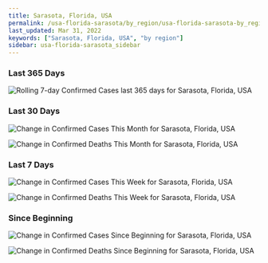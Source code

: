 ```yaml
---
title: Sarasota, Florida, USA
permalink: /usa-florida-sarasota/by_region/usa-florida-sarasota-by_region.html
last_updated: Mar 31, 2022
keywords: ["Sarasota, Florida, USA", "by region"]
sidebar: usa-florida-sarasota_sidebar
---
```


<h3>Last 365 Days</h3>

![Rolling 7-day Confirmed Cases last 365 days for Sarasota, Florida, USA](/covid_tracker/images/graphs/usa-florida-sarasota-weekly_totals_graph.png)

<h3>Last 30 Days</h3>

![Change in Confirmed Cases This Month for Sarasota, Florida, USA](/covid_tracker/images/graphs/usa-florida-sarasota-delta_confirmed-30_days_graph.png)

![Change in Confirmed Deaths This Month for Sarasota, Florida, USA](/covid_tracker/images/graphs/usa-florida-sarasota-delta_deaths-30_days_graph.png)

<h3>Last 7 Days</h3>

![Change in Confirmed Cases This Week for Sarasota, Florida, USA](/covid_tracker/images/graphs/usa-florida-sarasota-delta_confirmed-7_days_graph.png)

![Change in Confirmed Deaths This Week for Sarasota, Florida, USA](/covid_tracker/images/graphs/usa-florida-sarasota-delta_deaths-7_days_graph.png)

<h3>Since Beginning</h3>

![Change in Confirmed Cases Since Beginning for Sarasota, Florida, USA](/covid_tracker/images/graphs/usa-florida-sarasota-delta_confirmed-since_beginning_graph.png)

![Change in Confirmed Deaths Since Beginning for Sarasota, Florida, USA](/covid_tracker/images/graphs/usa-florida-sarasota-delta_deaths-since_beginning_graph.png)
